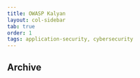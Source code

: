 ```yaml
---
title: OWASP Kalyan
layout: col-sidebar
tab: true
order: 1
tags: application-security, cybersecurity
---
```


## Archive
